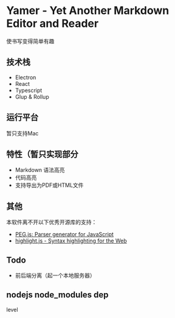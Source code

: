# Yamer - Yet Another Markdown Editor and Reader
使书写变得简单有趣

## 技术栈
- Electron
- React
- Typescript
- Glup & Rollup

## 运行平台
暂只支持Mac

## 特性（暂只实现部分
- Markdown 语法高亮
- 代码高亮
- 支持导出为PDF或HTML文件

## 其他
本软件离不开以下优秀开源库的支持：
- [PEG.js: Parser generator for JavaScript](http://pegjs.org/)
- [highlight.js - Syntax highlighting for the Web](https://highlightjs.org/)

## Todo
- 前后端分离（起一个本地服务器）

## nodejs node_modules dep
level



